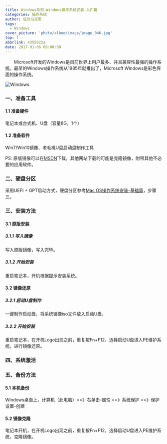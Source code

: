 ```yaml
---
title: Windows系列-Windows操作系统安装-入门篇
categories: 操作系统
author: 狂欢马克思
tags:
  - Windows
cover_picture: 'photo/album/image/image_046.jpg'
top: 1
abbrlink: 4355022a
date: 2017-01-06 00:00:00
---
```



&emsp;&emsp;Microsoft开发的Windows是目前世界上用户最多、并且兼容性最强的操作系统。最早的Windows操作系统从1985年就推出了，Microsoft Windows是彩色界面的操作系统。

<!-- more -->

![Windows](/images/gAhSjg.jpg "Windows操作系统安装-完整篇")


### 一、准备工具

#### 1.1 准备硬件

笔记本或台式机、U盘（容量8G，1个）

#### 1.2 准备软件

Win7/Win10镜像、老毛桃U盘启动盘制作工具

PS: 原版镜像可以在[MSDN](https://msdn.itellyou.cn/)下载，其他网站下载的可能是克隆镜像，附带其他不必要的应用软件。

### 二、硬盘分区

采用UEFI + GPT启动方式，硬盘分区参考[Mac OS操作系统安装-基础篇](https://www.hosiang.cn/system/mac20171216001/)，步骤三。

### 三、安装方法

#### 3.1 原版安装

##### 3.1.1 写入镜像

写入原版镜像，写入完毕。

##### 3.1.2 开始安装

重启笔记本，开机根据提示安装系统。


#### 3.2 镜像还原

##### 3.2.1 启动U盘制作

一键制作启动盘，将系统镜像iso文件放入启动U盘。

##### 3.2.2 开始安装

重启笔记本，在开机Logo出现之前，重复按Fn+F12，选择启动U盘进入PE维护系统，进行镜像还原。

### 四、系统激活



### 五、备份方法

#### 5.1 本机备份

Windows桌面上，计算机（此电脑）==》右单击-属性 ==》系统保护 ==》保护设置-创建

#### 5.2 镜像克隆

笔记本开机，在开机Logo出现之前，重复按Fn+F12，选择启动U盘进入PE维护系统，克隆镜像。





